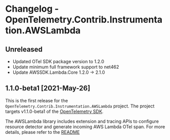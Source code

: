 # Changelog - OpenTelemetry.Contrib.Instrumentation.AWSLambda

## Unreleased

* Updated OTel SDK package version to 1.2.0
* Update minimum full framework support to net462
* Update AWSSDK.Lambda.Core 1.2.0 -> 2.1.0

## 1.1.0-beta1 [2021-May-26]

This is the first release for the `OpenTelemetry.Contrib.Instrumentation.AWSLambda`
project. The project targets v1.1.0-beta1 of the [OpenTelemetry
SDK](https://www.nuget.org/packages/OpenTelemetry/).

The AWSLambda library includes extension and tracing APIs to configure resource detector
and generate incoming AWS Lambda OTel span. For more details, please refer to the
[README](https://github.com/open-telemetry/opentelemetry-dotnet-contrib/blob/main/src/OpenTelemetry.Contrib.Instrumentation.AWSLambda/README.md)
